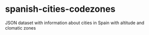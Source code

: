 # spanish-cities-codezones
JSON dataset with information about cities in Spain with altitude and clomatic zones
